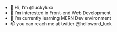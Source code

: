 - 👋 Hi, I’m @luckyluxx
- 👀 I’m interested in Front-end Web Development
- 🌱 I’m currently learning MERN Dev environment
- 📫 you can reach me at twitter @helloword_luck

<!---
luckyluxx/luckyluxx is a ✨ special ✨ repository because its `README.md` (this file) appears on your GitHub profile.
You can click the Preview link to take a look at your changes.
--->

